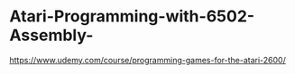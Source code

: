 # Atari-Programming-with-6502-Assembly-
https://www.udemy.com/course/programming-games-for-the-atari-2600/

